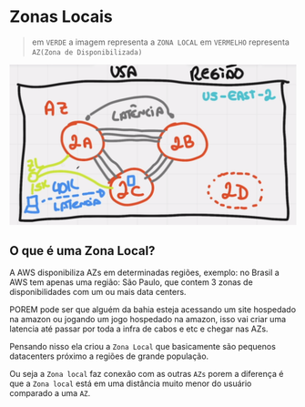# Zonas Locais

> em `VERDE` a imagem representa a `ZONA LOCAL` em `VERMELHO` representa `AZ(Zona de Disponibilizada)`

![alt](./imgs/zona-local.png)

## O que é uma Zona Local?

A AWS disponibiliza AZs em determinadas regiões, exemplo: no Brasil a AWS tem apenas uma região: São Paulo,
que contem 3 zonas de disponibilidades com um ou mais data centers.

POREM pode ser que alguém da bahia esteja acessando um site hospedado na amazon ou jogando um jogo hospedado na amazon, isso vai criar uma latencia até passar por toda a infra de cabos e etc e chegar nas AZs.

Pensando nisso ela criou a `Zona Local` que basicamente são pequenos datacenters próximo a regiões de grande população.

Ou seja a `Zona local` faz conexão com as outras `AZs` porem a diferença é que a `Zona local` está em uma distância
muito menor do usuário comparado a uma `AZ`.